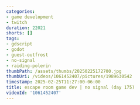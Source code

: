 ```yaml
---
categories:
- game development
- twitch
duration: 22021
shorts: []
tags:
- gdscript
- godot
- guest-outfrost
- no-signal
- raiding-polerin
thumbPath: /assets/thumbs/20250225172700.jpg
thumbUri: /videos/1061452407/pictures/1989630542
timestamp: 2025-02-25T11:27:00-06:00
title: escape room game dev | no signal (day 175)
videoId: '1061452407'
---
```

